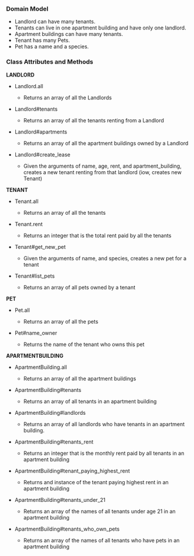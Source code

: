 ### Domain Model

* Landlord can have many tenants.
* Tenants can live in one apartment building and have only one landlord.
* Apartment buildings can have many tenants.
* Tenant has many Pets.
* Pet has a name and a species.

### Class Attributes and Methods

**LANDLORD**

* Landlord.all
    * Returns an array of all the Landlords

* Landlord#tenants
    * Returns an array of all the tenants renting from a Landlord

* Landlord#apartments
    * Returns an array of all the apartment buildings owned by a Landlord

* Landlord#create_lease
    * Given the arguments of name, age, rent, and apartment_building, creates a new tenant renting from that landlord (iow, creates new Tenant)


**TENANT**

  * Tenant.all
    * Returns an array of all the tenants

  * Tenant.rent
    * Returns an integer that is the total rent paid by all the tenants

  * Tenant#get_new_pet
    * Given the arguments of name, and species, creates a new pet for a tenant

  * Tenant#list_pets
    * Returns an array of all pets owned by a tenant


  **PET**

  * Pet.all
    * Returns an array of all the pets
  
  * Pet#name_owner
    * Returns the name of the tenant who owns this pet


**APARTMENTBUILDING**

  * ApartmentBuilding.all
    * Returns an array of all the apartment buildings

  * ApartmentBuilding#tenants
    * Returns an array of all tenants in an apartment building

  * ApartmentBuilding#landlords
    * Returns an array of all landlords who have tenants in an apartment building.

  * ApartmentBuilding#tenants_rent
    * Returns an integer that is the monthly rent paid by all tenants in an apartment building

  * ApartmentBuilding#tenant_paying_highest_rent
    * Returns and instance of the tenant paying highest rent in an apartment building

  * ApartmentBuilding#tenants_under_21
    * Returns an array of the names of all tenants under age 21 in an apartment building

  * ApartmentBuilding#tenants_who_own_pets
    * Returns an array of the names of all tenants who have pets in an apartment building







